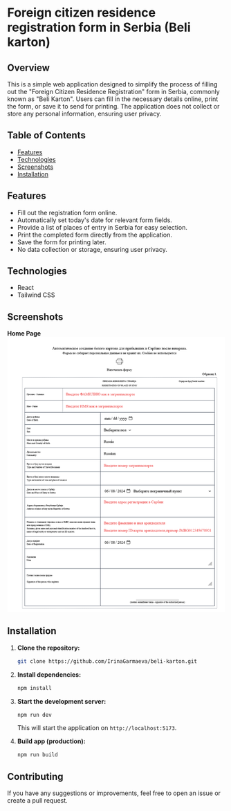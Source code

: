 # Foreign citizen residence registration form in Serbia (Beli karton)

## Overview

This is a simple web application designed to simplify the process of filling out the "Foreign Citizen Residence Registration" form in Serbia, commonly known as "Beli Karton". Users can fill in the necessary details online, print the form, or save it to send for printing. The application does not collect or store any personal information, ensuring user privacy.

## Table of Contents
- [Features](#features)
- [Technologies](#technologies)
- [Screenshots](#screenshots)
- [Installation](#installation)


## Features

- Fill out the registration form online.
- Automatically set today's date for relevant form fields.
- Provide a list of places of entry in Serbia for easy selection.
- Print the completed form directly from the application.
- Save the form for printing later.
- No data collection or storage, ensuring user privacy.


## Technologies

- React
- Tailwind CSS

## Screenshots

<b>Home Page</b>
<img src="./src/assets/images/form.png">

## Installation

1. **Clone the repository:**

    ```bash
    git clone https://github.com/IrinaGarmaeva/beli-karton.git
    ```

2. **Install dependencies:**

    ```bash
    npm install
    ```

3. **Start the development server:**

    ```bash
    npm run dev
    ```

    This will start the application on `http://localhost:5173`.

4. **Build app (production):**

    ```bash
    npm run build
    ```

## Contributing

If you have any suggestions or improvements, feel free to open an issue or create a pull request.
